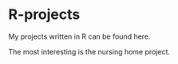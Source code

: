 # R-projects
My projects written in R can be found here.

The most interesting is the nursing home project.